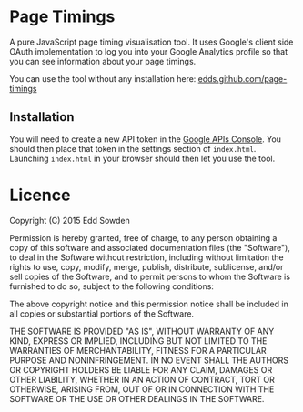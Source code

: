 # Page Timings 

A pure JavaScript page timing visualisation tool. It uses Google's client side
OAuth implementation to log you into your Google Analytics profile so that you
can see information about your page timings.

You can use the tool without any installation here:
[edds.github.com/page-timings](http://edds.github.com/page-timings)

## Installation

You will need to create a new API token in the [Google APIs Console][1]. You
should then place that token in the settings section of `index.html`. Launching
`index.html` in your browser should then let you use the tool.


[1]: https://code.google.com/apis/console

# Licence

Copyright (C) 2015 Edd Sowden

Permission is hereby granted, free of charge, to any person obtaining a copy of
this software and associated documentation files (the "Software"), to deal in
the Software without restriction, including without limitation the rights to
use, copy, modify, merge, publish, distribute, sublicense, and/or sell copies
of the Software, and to permit persons to whom the Software is furnished to do
so, subject to the following conditions:

The above copyright notice and this permission notice shall be included in all
copies or substantial portions of the Software.

THE SOFTWARE IS PROVIDED "AS IS", WITHOUT WARRANTY OF ANY KIND, EXPRESS OR
IMPLIED, INCLUDING BUT NOT LIMITED TO THE WARRANTIES OF MERCHANTABILITY,
FITNESS FOR A PARTICULAR PURPOSE AND NONINFRINGEMENT. IN NO EVENT SHALL THE
AUTHORS OR COPYRIGHT HOLDERS BE LIABLE FOR ANY CLAIM, DAMAGES OR OTHER
LIABILITY, WHETHER IN AN ACTION OF CONTRACT, TORT OR OTHERWISE, ARISING FROM,
OUT OF OR IN CONNECTION WITH THE SOFTWARE OR THE USE OR OTHER DEALINGS IN THE
SOFTWARE.
